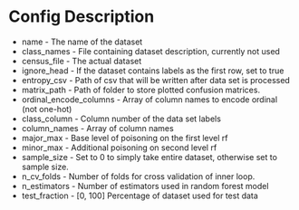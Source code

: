 # Config Description

* name - The name of the dataset
* class_names - File containing dataset description, currently not used
* census_file - The actual dataset
* ignore_head - If the dataset contains labels as the first row, set to true
* entropy_csv - Path of csv that will be written after data set is processed
* matrix_path - Path of folder to store plotted confusion matrices.
* ordinal_encode_columns - Array of column names to encode ordinal (not one-hot)
* class_column - Column number of the data set labels
* column_names - Array of column names
* major_max - Base level of poisoning on the first level rf
* minor_max - Additional poisoning on second level rf
* sample_size - Set to 0 to simply take entire dataset, otherwise set to sample size.
* n_cv_folds - Number of folds for cross validation of inner loop.
* n_estimators - Number of estimators used in random forest model
* test_fraction - [0, 100] Percentage of dataset used for test data 